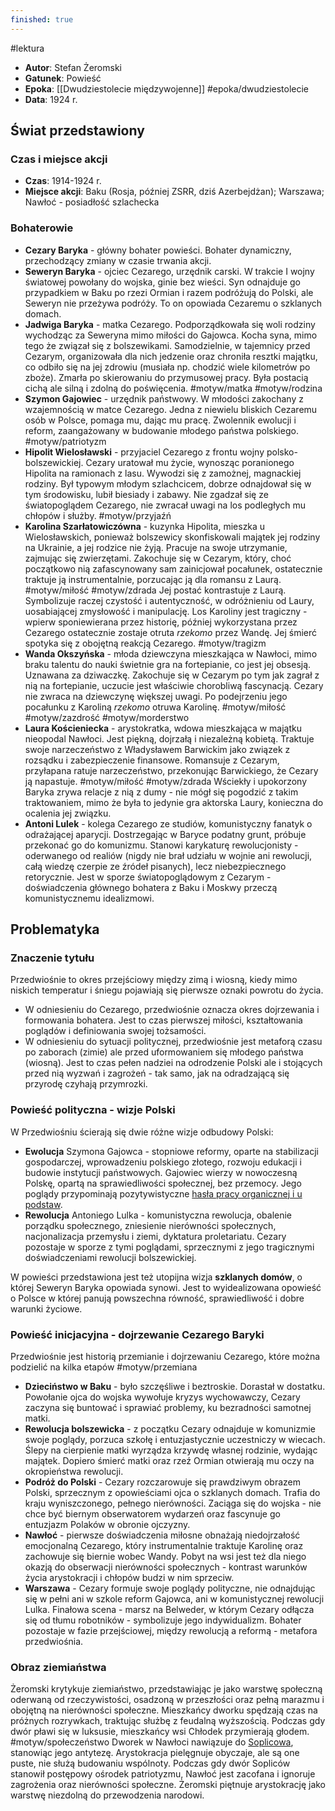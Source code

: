 ```yaml
---
finished: true
---
```

#lektura 
- **Autor**: Stefan Żeromski
- **Gatunek**: Powieść
- **Epoka**: [[Dwudziestolecie międzywojenne]] #epoka/dwudziestolecie 
- **Data**: 1924 r.

## Świat przedstawiony
### Czas i miejsce akcji
- **Czas**: 1914-1924 r.
- **Miejsce akcji**: Baku (Rosja, później ZSRR, dziś Azerbejdżan); Warszawa; Nawłoć - posiadłość szlachecka
### Bohaterowie
- **Cezary Baryka** - główny bohater powieści. Bohater dynamiczny, przechodzący zmiany w czasie trwania akcji. 
- **Seweryn Baryka** - ojciec Cezarego, urzędnik carski. W trakcie I wojny światowej powołany do wojska, ginie bez wieści. Syn odnajduje go przypadkiem w Baku po rzezi Ormian i razem podróżują do Polski, ale Seweryn nie przeżywa podróży. To on opowiada Cezaremu o szklanych domach.
- **Jadwiga Baryka** - matka Cezarego. Podporządkowała się woli rodziny wychodząc za Seweryna mimo miłości do Gajowca. Kocha syna, mimo tego że związał się z bolszewikami. Samodzielnie, w tajemnicy przed Cezarym, organizowała dla nich jedzenie oraz chroniła resztki majątku, co odbiło się na jej zdrowiu (musiała np. chodzić wiele kilometrów po zboże). Zmarła po skierowaniu do przymusowej pracy. Była postacią cichą ale silną i zdolną do poświęcenia. #motyw/matka #motyw/rodzina
- **Szymon Gajowiec** - urzędnik państwowy. W młodości zakochany z wzajemnością w matce Cezarego. Jedna z niewielu bliskich Cezaremu osób w Polsce, pomaga mu, dając mu pracę. Zwolennik ewolucji i reform, zaangażowany w budowanie młodego państwa polskiego. #motyw/patriotyzm 
- **Hipolit Wielosławski** - przyjaciel Cezarego z frontu wojny polsko-bolszewickiej. Cezary uratował mu życie, wynosząc poranionego Hipolita na ramionach z lasu. Wywodzi się z zamożnej, magnackiej rodziny. Był typowym młodym szlachcicem, dobrze odnajdował się w tym środowisku, lubił biesiady i zabawy. Nie zgadzał się ze światopoglądem Cezarego, nie zwracał uwagi na los podległych mu chłopów i służby. #motyw/przyjaźń
- **Karolina Szarłatowiczówna** - kuzynka Hipolita, mieszka u Wielosławskich, ponieważ bolszewicy skonfiskowali majątek jej rodziny na Ukrainie, a jej rodzice nie żyją. Pracuje na swoje utrzymanie, zajmując się zwierzętami. Zakochuje się w Cezarym, który, choć początkowo nią zafascynowany sam zainicjował pocałunek, ostatecznie traktuje ją instrumentalnie, porzucając ją dla romansu z Laurą. #motyw/miłość #motyw/zdrada 
  Jej postać kontrastuje z Laurą. Symbolizuje raczej czystość i autentyczność, w odróżnieniu od Laury, uosabiającej zmysłowość i manipulację. Los Karoliny jest tragiczny - wpierw sponiewierana przez historię, później wykorzystana przez Cezarego ostatecznie zostaje otruta *rzekomo* przez Wandę. Jej śmierć spotyka się z obojętną reakcją Cezarego. #motyw/tragizm
- **Wanda Okszyńska** - młoda dziewczyna mieszkająca w Nawłoci, mimo braku talentu do nauki świetnie gra na fortepianie, co jest jej obsesją. Uznawana za dziwaczkę. Zakochuje się w Cezarym po tym jak zagrał z nią na fortepianie, uczucie jest właściwie chorobliwą fascynacją. Cezary nie zwraca na dziewczynę większej uwagi. Po podejrzeniu jego pocałunku z Karoliną *rzekomo* otruwa Karolinę. #motyw/miłość #motyw/zazdrość #motyw/morderstwo
- **Laura Kościeniecka** - arystokratka, wdowa mieszkająca w majątku nieopodal Nawłoci. Jest piękną, dojrzałą i niezależną kobietą. Traktuje swoje narzeczeństwo z Władysławem Barwickim jako związek z rozsądku i zabezpieczenie finansowe. Romansuje z Cezarym, przyłapana ratuje narzeczeństwo, przekonując Barwickiego, że Cezary ją napastuje. #motyw/miłość #motyw/zdrada Wściekły i upokorzony Baryka zrywa relacje z nią z dumy - nie mógł się pogodzić z takim traktowaniem, mimo że była to jedynie gra aktorska Laury, konieczna do ocalenia jej związku.
- **Antoni Lulek** - kolega Cezarego ze studiów, komunistyczny fanatyk o odrażającej aparycji. Dostrzegając w Baryce podatny grunt, próbuje przekonać go do komunizmu. Stanowi karykaturę rewolucjonisty - oderwanego od realiów (nigdy nie brał udziału w wojnie ani rewolucji, całą wiedzę czerpie ze źródeł pisanych), lecz niebezpiecznego retorycznie. Jest w sporze światopoglądowym z Cezarym - doświadczenia głównego bohatera z Baku i Moskwy przeczą komunistycznemu idealizmowi. 

## Problematyka
### Znaczenie tytułu
Przedwiośnie to okres przejściowy między zimą i wiosną, kiedy mimo niskich temperatur i śniegu pojawiają się pierwsze oznaki powrotu do życia.
- W odniesieniu do Cezarego, przedwiośnie oznacza okres dojrzewania i formowania bohatera. Jest to czas pierwszej miłości, kształtowania poglądów i definiowania swojej tożsamości.
- W odniesieniu do sytuacji politycznej, przedwiośnie jest metaforą czasu po zaborach (zimie) ale przed uformowaniem się młodego państwa (wiosną). Jest to czas pełen nadziei na odrodzenie Polski ale i stojących przed nią wyzwań i zagrożeń - tak samo, jak na odradzającą się przyrodę czyhają przymrozki. 

### Powieść polityczna - wizje Polski
W Przedwiośniu ścierają się dwie różne wizje odbudowy Polski:
- **Ewolucja** Szymona Gajowca - stopniowe reformy, oparte na stabilizacji gospodarczej, wprowadzeniu polskiego złotego, rozwoju edukacji i budowie instytucji państwowych. Gajowiec wierzy w nowoczesną Polskę, opartą na sprawiedliwości społecznej, bez przemocy. Jego poglądy przypominają pozytywistyczne [hasła pracy organicznej i u podstaw](../07%20Pozytywizm/Filozofia%20pozytywizmu#Program%20polskich%20pozytywistów). 
- **Rewolucja** Antoniego Lulka - komunistyczna rewolucja, obalenie porządku społecznego, zniesienie nierówności społecznych, nacjonalizacja przemysłu i ziemi, dyktatura proletariatu. Cezary pozostaje w sporze z tymi poglądami, sprzecznymi z jego tragicznymi doświadczeniami rewolucji bolszewickiej.

W powieści przedstawiona jest też utopijna wizja **szklanych domów**, o której Seweryn Baryka opowiada synowi. Jest to wyidealizowana opowieść o Polsce w której panują powszechna równość, sprawiedliwość i dobre warunki życiowe.
### Powieść inicjacyjna - dojrzewanie Cezarego Baryki
Przedwiośnie jest historią przemianie i dojrzewaniu Cezarego, które można podzielić na kilka etapów #motyw/przemiana 
- **Dzieciństwo w Baku** - było szczęśliwe i beztroskie. Dorastał w dostatku. Powołanie ojca do wojska wywołuje kryzys wychowawczy, Cezary zaczyna się buntować i sprawiać problemy, ku bezradności samotnej matki.
- **Rewolucja bolszewicka** - z początku Cezary odnajduje w komunizmie swoje poglądy, porzuca szkołę i entuzjastycznie uczestniczy w wiecach. Ślepy na cierpienie matki wyrządza krzywdę własnej rodzinie, wydając majątek. Dopiero śmierć matki oraz rzeź Ormian otwierają mu oczy na okropieństwa rewolucji.
- **Podróż do Polski** - Cezary rozczarowuje się prawdziwym obrazem Polski, sprzecznym z opowieściami ojca o szklanych domach. Trafia do kraju wyniszczonego, pełnego nierówności. Zaciąga się do wojska - nie chce być biernym obserwatorem wydarzeń oraz fascynuje go entuzjazm Polaków w obronie ojczyzny.
- **Nawłoć** - pierwsze doświadczenia miłosne obnażają niedojrzałość emocjonalną Cezarego, który instrumentalnie traktuje Karolinę oraz zachowuje się biernie wobec Wandy. Pobyt na wsi jest też dla niego okazją do obserwacji nierówności społecznych - kontrast warunków życia arystokracji i chłopów budzi w nim sprzeciw.
- **Warszawa** - Cezary formuje swoje poglądy polityczne, nie odnajdując się w pełni ani w szkole reform Gajowca, ani w komunistycznej rewolucji Lulka. Finałowa scena - marsz na Belweder, w którym Cezary odłącza się od tłumu robotników - symbolizuje jego indywidualizm. Bohater pozostaje w fazie przejściowej, między rewolucją a reformą - metafora przedwiośnia.
### Obraz ziemiaństwa
Żeromski krytykuje ziemiaństwo, przedstawiając je jako warstwę społeczną oderwaną od rzeczywistości, osadzoną w przeszłości oraz pełną marazmu i obojętną na nierówności społeczne.
Mieszkańcy dworku spędzają czas na próżnych rozrywkach, traktując służbę z feudalną wyższością. Podczas gdy dwór pławi się w luksusie, mieszkańcy wsi Chłodek przymierają głodem. #motyw/społeczeństwo
Dworek w Nawłoci nawiązuje do [Soplicowa](../06%20Romantyzm/Pan%20Tadeusz), stanowiąc jego antytezę. Arystokracja pielęgnuje obyczaje, ale są one puste, nie służą budowaniu wspólnoty. Podczas gdy dwór Sopliców stanowił postępowy ośrodek patriotyzmu, Nawłoć jest zacofana i ignoruje zagrożenia oraz nierówności społeczne.
Żeromski piętnuje arystokrację jako warstwę niezdolną do przewodzenia narodowi.